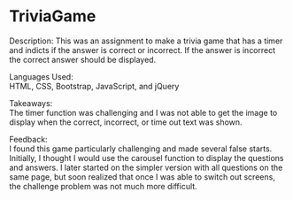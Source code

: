 # TriviaGame

Description:
  This was an assignment to make a trivia game that has a timer and indicts if the answer is correct or incorrect.  If the answer is incorrect the correct answer should be displayed.
  
Languages Used:  
HTML, CSS, Bootstrap, JavaScript, and jQuery

Takeaways:  
The timer function was challenging and I was not able to get the image to display when the correct, incorrect, or time out text was shown.

Feedback:  
I found this game particularly challenging and made several false starts.  Initially, I thought I would use the carousel function to display the questions and answers.  I later started on the simpler version with all questions on the same page, but soon realized that once I was able to switch out screens, the challenge problem was not much more difficult.


